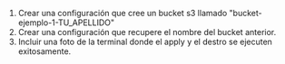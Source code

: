 1. Crear una configuración que cree un bucket s3 llamado "bucket-ejemplo-1-TU_APELLIDO"
2. Crear una configuración que recupere el nombre del bucket anterior.
3. Incluir una foto de la terminal donde el apply y el destro se ejecuten exitosamente.
